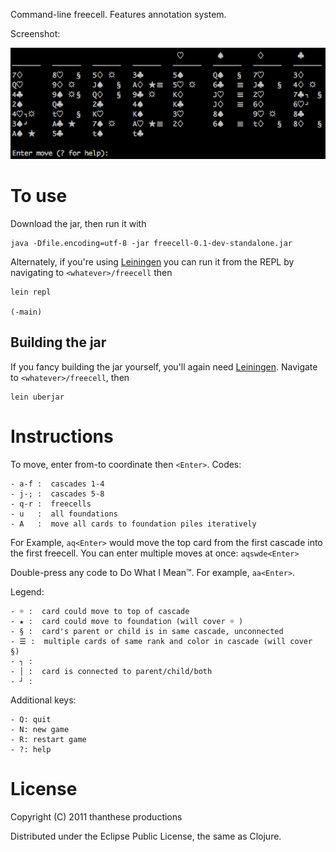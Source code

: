 Command-line freecell.  Features annotation system.

Screenshot:

![Screenshot](http://github.com/thanthese/Freecell/raw/master/screenshot.png "Screenshot")

# To use

Download the jar, then run it with

    java -Dfile.encoding=utf-8 -jar freecell-0.1-dev-standalone.jar

Alternately, if you're using [Leiningen][l] you can run it from the REPL by
navigating to `<whatever>/freecell` then

    lein repl

    (-main)

## Building the jar

If you fancy building the jar yourself, you'll again need
[Leiningen][l].  Navigate to
`<whatever>/freecell`, then

[l]: https://github.com/technomancy/leiningen

    lein uberjar

# Instructions

To move, enter from-to coordinate then `<Enter>`. Codes:

    - a-f :  cascades 1-4
    - j-; :  cascades 5-8
    - q-r :  freecells
    - u   :  all foundations
    - A   :  move all cards to foundation piles iteratively

For Example, `aq<Enter>` would move the top card from the first cascade into
the first freecell.  You can enter multiple moves at once: `aqswde<Enter>`

Double-press any code to Do What I Mean™.  For example, `aa<Enter>`.

Legend:

    - ☼ :  card could move to top of cascade
    - ★ :  card could move to foundation (will cover ☼ )
    - § :  card's parent or child is in same cascade, unconnected
    - ☰ :  multiple cards of same rank and color in cascade (will cover §)
    - ┐ :
    - │ :  card is connected to parent/child/both
    - ┘ :

Additional keys:

    - Q: quit
    - N: new game
    - R: restart game
    - ?: help

# License

Copyright (C) 2011 thanthese productions

Distributed under the Eclipse Public License, the same as Clojure.
